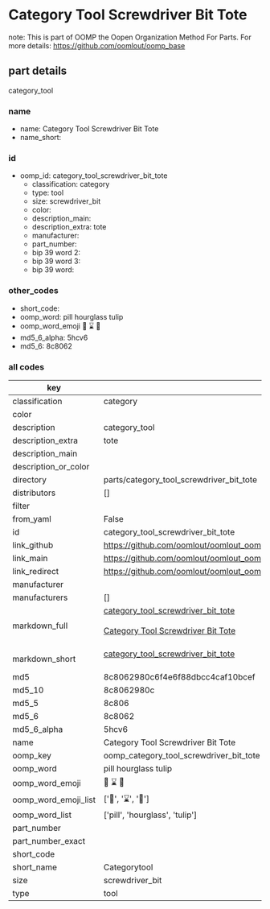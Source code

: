# Category Tool Screwdriver Bit Tote  

note: This is part of OOMP the Oopen Organization Method For Parts. For more details: https://github.com/oomlout/oomp_base

##  part details
  



category_tool



### name
* name: Category Tool Screwdriver Bit Tote
* name_short: 
### id
* oomp_id: category_tool_screwdriver_bit_tote
  * classification: category
  * type: tool
  * size: screwdriver_bit
  * color: 
  * description_main: 
  * description_extra: tote
  * manufacturer: 
  * part_number: 
  * bip 39 word 2: 
  * bip 39 word 3: 
  * bip 39 word: 

### other_codes
* short_code: 
* oomp_word: pill hourglass tulip
* oomp_word_emoji :pill: :hourglass: :tulip:
* md5_6_alpha: 5hcv6
* md5_6: 8c8062









### all codes 
| key | value |  
| --- | --- |  
| classification | category |  
| color |  |  
| description | category_tool |  
| description_extra | tote |  
| description_main |  |  
| description_or_color |   |  
| directory | parts/category_tool_screwdriver_bit_tote |  
| distributors | [] |  
| filter |  |  
| from_yaml | False |  
| id | category_tool_screwdriver_bit_tote |  
| link_github | https://github.com/oomlout/oomlout_oomp_version_1_messy/tree/main/parts/category_tool_screwdriver_bit_tote |  
| link_main | https://github.com/oomlout/oomlout_oomp_version_1_messy/tree/main/parts/category_tool_screwdriver_bit_tote |  
| link_redirect | https://github.com/oomlout/oomlout_oomp_version_1_messy/tree/main/parts/category_tool_screwdriver_bit_tote |  
| manufacturer |  |  
| manufacturers | [] |  
| markdown_full | [category_tool_screwdriver_bit_tote](none)<br>[](none)<br>[Category Tool Screwdriver Bit Tote](none)<br><br> |  
| markdown_short | [category_tool_screwdriver_bit_tote](none)<br><br> |  
| md5 | 8c8062980c6f4e6f88dbcc4caf10bcef |  
| md5_10 | 8c8062980c |  
| md5_5 | 8c806 |  
| md5_6 | 8c8062 |  
| md5_6_alpha | 5hcv6 |  
| name | Category Tool Screwdriver Bit Tote |  
| oomp_key | oomp_category_tool_screwdriver_bit_tote |  
| oomp_word | pill hourglass tulip |  
| oomp_word_emoji | :pill: :hourglass: :tulip: |  
| oomp_word_emoji_list | [':pill:', ':hourglass:', ':tulip:'] |  
| oomp_word_list | ['pill', 'hourglass', 'tulip'] |  
| part_number |  |  
| part_number_exact |  |  
| short_code |  |  
| short_name | Categorytool |  
| size | screwdriver_bit |  
| type | tool |  
